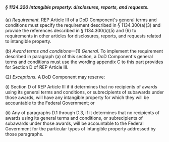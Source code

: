 ##### § 1134.320 Intangible property: disclosures, reports, and requests. #####

(a) *Requirement.* REP Article III of a DoD Component's general terms and conditions must specify the requirement described in § 1134.300(a)(3) and provide the references described in § 1134.300(b)(5) and (6) to requirements in other articles for disclosures, reports, and requests related to intangible property.

(b) *Award terms and conditions*—(1) *General.* To implement the requirement described in paragraph (a) of this section, a DoD Component's general terms and conditions must use the wording appendix C to this part provides for Section D of REP Article III.

(2) *Exceptions.* A DoD Component may reserve:

(i) Section D of REP Article III if it determines that no recipients of awards using its general terms and conditions, or subrecipients of subawards under those awards, will have any intangible property for which they will be accountable to the Federal Government; or

(ii) Any of paragraphs D.1 through D.3, if it determines that no recipients of awards using its general terms and conditions, or subrecipients of subawards under those awards, will be accountable to the Federal Government for the particular types of intangible property addressed by those paragraphs.